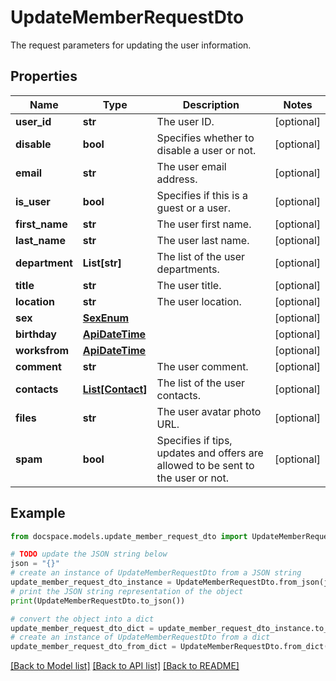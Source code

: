 # UpdateMemberRequestDto

The request parameters for updating the user information.

## Properties

Name | Type | Description | Notes
------------ | ------------- | ------------- | -------------
**user_id** | **str** | The user ID. | [optional] 
**disable** | **bool** | Specifies whether to disable a user or not. | [optional] 
**email** | **str** | The user email address. | [optional] 
**is_user** | **bool** | Specifies if this is a guest or a user. | [optional] 
**first_name** | **str** | The user first name. | [optional] 
**last_name** | **str** | The user last name. | [optional] 
**department** | **List[str]** | The list of the user departments. | [optional] 
**title** | **str** | The user title. | [optional] 
**location** | **str** | The user location. | [optional] 
**sex** | [**SexEnum**](SexEnum.md) |  | [optional] 
**birthday** | [**ApiDateTime**](ApiDateTime.md) |  | [optional] 
**worksfrom** | [**ApiDateTime**](ApiDateTime.md) |  | [optional] 
**comment** | **str** | The user comment. | [optional] 
**contacts** | [**List[Contact]**](Contact.md) | The list of the user contacts. | [optional] 
**files** | **str** | The user avatar photo URL. | [optional] 
**spam** | **bool** | Specifies if tips, updates and offers are allowed to be sent to the user or not. | [optional] 

## Example

```python
from docspace.models.update_member_request_dto import UpdateMemberRequestDto

# TODO update the JSON string below
json = "{}"
# create an instance of UpdateMemberRequestDto from a JSON string
update_member_request_dto_instance = UpdateMemberRequestDto.from_json(json)
# print the JSON string representation of the object
print(UpdateMemberRequestDto.to_json())

# convert the object into a dict
update_member_request_dto_dict = update_member_request_dto_instance.to_dict()
# create an instance of UpdateMemberRequestDto from a dict
update_member_request_dto_from_dict = UpdateMemberRequestDto.from_dict(update_member_request_dto_dict)
```
[[Back to Model list]](../README.md#documentation-for-models) [[Back to API list]](../README.md#documentation-for-api-endpoints) [[Back to README]](../README.md)


